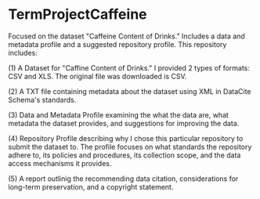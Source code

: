 # TermProjectCaffeine
Focused on the dataset "Caffeine Content of Drinks." Includes a data and metadata profile and a suggested repository profile. This repository includes:

(1) A Dataset for "Caffine Content of Drinks." I provided 2 types of formats: CSV and XLS. The original file was downloaded is CSV.

(2) A TXT file containing metadata about the dataset using XML in DataCite Schema's standards. 

(3) Data and Metadata Profile examining the what the data are, what metadata the dataset provides, and suggestions for improving the data. 

(4) Repository Profile describing why I chose this particular repository to submit the dataset to. The profile focuses on what standards the repository adhere to, its policies and procedures, its collection scope, and the data access mechanisms it provides. 

(5) A report outlinig the recommending data citation, considerations for long-term preservation, and a copyright statement.  
